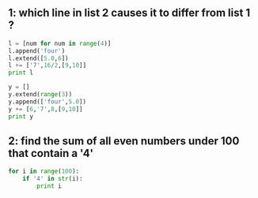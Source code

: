 ## 1: which line in list 2 causes it to differ from list 1 ?

````python
l = [num for num in range(4)]
l.append('four')
l.extend([5.0,6])
l += ['7',16/2,[9,10]]
print l
````

````python
y = []
y.extend(range(3))
y.append(['four',5.0])
y += [6,'7',8,[9,10]]
print y
````

## 2: find the sum of all even numbers under 100 that contain a '4'

````python
for i in range(100):
    if '4' in str(i):
        print i
````

